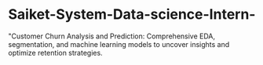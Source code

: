 # Saiket-System-Data-science-Intern-
 "Customer Churn Analysis and Prediction: Comprehensive EDA, segmentation, and machine learning models to uncover insights and optimize retention strategies.
